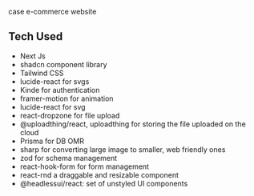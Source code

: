 case e-commerce website

## Tech Used

- Next Js
- shadcn component library
- Tailwind CSS
- lucide-react for svgs
- Kinde for authentication
- framer-motion for animation
- lucide-react for svg
- react-dropzone for file upload
- @uploadthing/react, uploadthing for storing the file uploaded on the cloud
- Prisma for DB OMR
- sharp for converting large image to smaller, web friendly ones
- zod for schema management
- react-hook-form for form management
- react-rnd a draggable and resizable component 
- @headlessui/react: set of unstyled UI components

